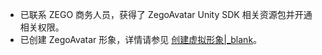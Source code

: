 - 已联系 ZEGO 商务人员，获得了 ZegoAvatar Unity SDK 相关资源包并开通相关权限。
- 已创建 ZegoAvatar 形象，详情请参见 [创建虚拟形象\|_blank](!Create_VirtualCharacter)。
